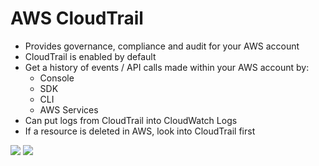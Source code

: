 # AWS CloudTrail

- Provides governance, compliance and audit for your AWS account
- CloudTrail is enabled by default
- Get a history of events / API calls made within your AWS account by:
    - Console
    - SDK
    - CLI
    - AWS Services
- Can put logs from CloudTrail into CloudWatch Logs
- If a resource is deleted in AWS, look into CloudTrail first

![](2020-01-01-13-53-38.png)
![](2020-01-01-13-59-27.png)